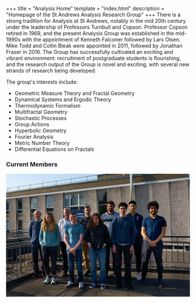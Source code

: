 +++
title = "Analysis Home"
template = "index.html"
description = "Homepage of the St Andrews Analysis Research Group"
+++
There is a strong tradition for Analysis at St Andrews, notably in the mid 20th century under the leadership of Professors Turnbull and Copson.
Professor Copson retired in 1969, and the present Analysis Group was established in the mid-1990s with the appointment of Kenneth Falconer followed by Lars Olsen.
Mike Todd and Collin Bleak were appointed in 2011, followed by Jonathan Fraser in 2016.
The Group has successfully cultivated an exciting and vibrant environment: recruitment of postgraduate students is flourishing, and the research output of the Group is novel and exciting, with several new strands of research being developed.

The group's interests include:
- Geometric Measure Theory and Fractal Geometry
- Dynamical Systems and Ergodic Theory
- Thermodynamic Formalism
- Multifractal Geometry
- Stochastic Processes
- Group Actions
- Hyperbolic Geometry
- Fourier Analysis
- Metric Number Theory
- Differential Equations on Fractals

### Current Members
<img loading="lazy" src="/analysis-group.jpg" alt="Members of the Analysis Group">
